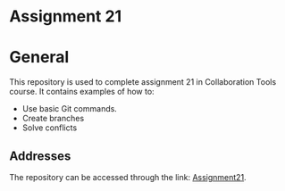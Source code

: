 # Assignment 21

# General
This repository is used to complete assignment 21 in Collaboration Tools course. It contains examples of how to:

* Use basic Git commands.
* Create branches
* Solve conflicts

## Addresses
The repository can be accessed through the link: [Assignment21](https://github.com/AbdennourKouiderAraibi/Assignment21).
